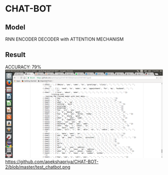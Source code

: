 # CHAT-BOT
## Model

RNN ENCODER DECODER with ATTENTION MECHANISM

## Result

ACCURACY:  79%
![Screenshot for test results of chatbot](test_chatbot.png)
https://github.com/apekshapriya/CHAT-BOT-2/blob/master/test_chatbot.png

